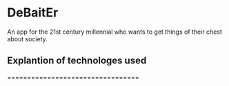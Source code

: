 # DeBaitEr
An app for the 21st century millennial who wants to get things of their chest about society.

## Explantion of technologes used
=================================
